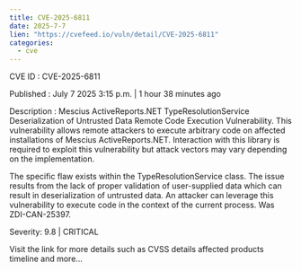 ```yaml
--- 
title: CVE-2025-6811
date: 2025-7-7
lien: "https://cvefeed.io/vuln/detail/CVE-2025-6811"
categories:
  - cve
---
```


CVE ID : CVE-2025-6811

Published :  July 7
2025
3:15 p.m. | 1 hour
38 minutes ago

Description : Mescius ActiveReports.NET TypeResolutionService Deserialization of Untrusted Data Remote Code Execution Vulnerability. This vulnerability allows remote attackers to execute arbitrary code on affected installations of Mescius ActiveReports.NET. Interaction with this library is required to exploit this vulnerability but attack vectors may vary depending on the implementation.

The specific flaw exists within the TypeResolutionService class. The issue results from the lack of proper validation of user-supplied data
which can result in deserialization of untrusted data. An attacker can leverage this vulnerability to execute code in the context of the current process. Was ZDI-CAN-25397.

Severity: 9.8 | CRITICAL

Visit the link for more details
such as CVSS details
affected products
timeline
and more...
